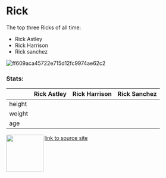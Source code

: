 # Rick

The top three Ricks of all time:

* Rick Astley
* Rick Harrison
* Rick sanchez

![ff609aca45722e715d12fc9974ae62c2](https://user-images.githubusercontent.com/100781871/156579945-0a0b7861-fdb8-45b2-94b9-f7c0b776d47b.gif)

### Stats:

|   |Rick Astley|Rick Harrison|Rick Sanchez|
|---|---|---|---|
|height||||
|weight||||
|age||||


<img align="left" width="100" height="100" src="https://s3.amazonaws.com/spectrumnews-web-assets/wp-content/uploads/2018/11/13154625/20181112-SHANK3monkey-844.jpg">

[link to source site](https://replit.com/@james54/RICK#index.html)
